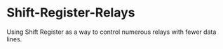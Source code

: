 # Shift-Register-Relays
Using Shift Register as a way to control numerous relays with fewer data lines. 

